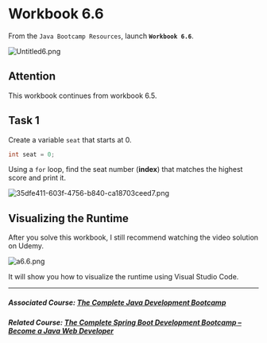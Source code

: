 # Workbook 6.6

From the `Java Bootcamp Resources`, launch **`Workbook 6.6`**.

![Untitled6.png](https://firebasestorage.googleapis.com/v0/b/learnthepart-75aed.appspot.com/o/images%2Fd5856bed-79ee-454c-8ab1-c804b193cfa0?alt=media&token=bb813990-1287-4c97-8dbb-c94c3e94241f)

## Attention

This workbook continues from workbook 6.5.

## Task 1

Create a variable `seat` that starts at 0. 

```java
int seat = 0;
```
Using a `for` loop, find the seat number (**index**) that matches the highest score and print it.

![35dfe411-603f-4756-b840-ca18703ceed7.png](https://firebasestorage.googleapis.com/v0/b/learnthepart-75aed.appspot.com/o/images%2Fdfce028e-0171-4b48-8619-13254fc6cb5c?alt=media&token=16890c96-a07e-4c20-920a-d57e1e4c62d5)

## Visualizing the Runtime

After you solve this workbook, I still recommend watching the video solution on Udemy.

![a6.6.png](https://firebasestorage.googleapis.com/v0/b/learnthepart-75aed.appspot.com/o/images%2F46bbbfb4-db2a-4a0d-9b48-c5f24df72c93?alt=media&token=04eb6995-a1fb-46a9-bce6-e7ff0208c3fc)

It will show you how to visualize the runtime using Visual Studio Code.

----------

##### Associated Course: [The Complete Java Development Bootcamp](https://udemy-redirect-app.herokuapp.com/java)
##### Related Course: [The Complete Spring Boot Development Bootcamp – Become a Java Web Developer](https://udemy-redirect-app.herokuapp.com/spring)